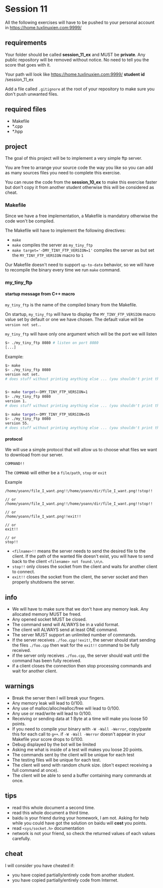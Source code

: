 # Session 11

All the following exercises will have to be pushed to your personal account
in https://home.tuxlinuxien.com:9999/

## requirements

Your folder should be called **session_11_ex** and MUST be **private**. Any
public repository will be removed without notice. No need to tell you the score
that goes with it.

Your path will look like
https://home.tuxlinuxien.com:9999/ **student id** /session_11_ex

Add a file called `.gitignore` at the root of your repository to make sure you
don't push unwanted files.

## required files

* Makefile
* \*.cpp
* \*.hpp

## project

The goal of this project will be to implement a very simple ftp server.

You are free to arrange your source code the way you like so you can add as many
sources files you need to complete this exercise.

You can reuse the code from the **session_10_ex** to make this exercise faster
but don't copy it from another student otherwise this will be considered as
cheat.

### Makefile

Since we have a free implementation, a Makefile is mandatory otherwise the code
won't be compiled.

The Makefile will have to implement the following directives:

* `make`
* `make` compiles the server as `my_tiny_ftp`
* `make target='-DMY_TINY_FTP_VERSION=1'` compiles the server as but set the
`MY_TINY_FTP_VERSION` macro to `1`

Our Makefile doesn't need to support `up-to-date` behavior, so we will have to
recompile the binary every time we run `make` command.

### my_tiny_ftp

#### startup message from C++ macro

`my_tiny_ftp` is the name of the compiled binary from the Makefile.

On startup, `my_tiny_ftp` will have to display the `MY_TINY_FTP_VERSION` macro
value set by default or one we have chosen. The default value will be
`version not set.`.

`my_tiny_ftp` will have only one argument which will be the port we will listen

```sh
$> ./my_tiny_ftp 8080 # listen on port 8080
[...]
```

Example:

```sh
$> make
$> ./my_tiny_ftp 8080
version not set.
# does stuff without printing anything else ... (you shouldn't print this line)


$> make target=-DMY_TINY_FTP_VERSION=1
$> ./my_tiny_ftp 8080
version 1.
# does stuff without printing anything else ... (you shouldn't print this line)

$> make target=-DMY_TINY_FTP_VERSION=55
$> ./my_tiny_ftp 8080
version 55.
# does stuff without printing anything else ... (you shouldn't print this line)
```

#### protocol

We will use a simple protocol that will allow us to choose what files we want to
download from our server.

```
COMMAND!!
```

The `COMMAND` will either be a `file/path`, `stop` or `exit`

Example

```
/home/yoann/file_I_want.png!!/home/yoann/dir/file_I_want.png!!stop!!

// or
/home/yoann/file_I_want.png!!/home/yoann/dir/file_I_want.png!!stop!!

// or
/home/yoann/file_I_want.png!!exit!!

// or
exit!!

// or
stop!!
```

* `<filname>!!` means the server needs to send the desired file to the client.
If the path of the wanted file doesn't exist, you will have to send back to the
client `<filename> not found.\n\n`.
* `stop!!` only closes the socket from the client and waits for another client
to connect.
* `exit!!` closes the socket from the client, the server socket and then
properly shutdowns the server.


## info

* We will have to make sure that we don't have any memory leak. Any allocated
memory MUST be freed.
* Any opened socket MUST be closed.
* The command send will ALWAYS be in a valid format.
* The client will ALWAYS send at least ONE command.
* The server MUST support an unlimited number of commands.
* If the server receives `./foo.cpp!!exit!`, the server should start sending the
files `./foo.cpp` then wait for the `exit!!` command to be fully received.
* if the server only receives `./foo.cpp`, the server should wait until the
command has been fully received.
* if a client closes the connection then stop processing commands and wait
for another client.

## warnings

* Break the server then I will break your fingers.
* Any memory leak will lead to 0/100.
* Any use of malloc/alloc/realloc/free will lead to 0/100.
* Any use or read/write will lead to 0/100.
* Receiving or sending data at 1 Byte at a time will make you loose 50 points.
* If you need to compile your binary with `-W -Wall -Werror`, copy/paste this
for each call to `g++`. if `-W -Wall -Werror` doesn't appear in your Makefile
your score drops to 0/100.
* Debug displayed by the bot will be limited
* Asking me what is inside of a test will makes you loose 20 points.
* The commands sent by the client will be unique for each test
* The testing files will be unique for each test.
* The client will send with random chunk size. (don't expect receiving a full
command at once).
* The client will be able to send a buffer containing many commands at once.

## tips

* read this whole document a second time.
* read this whole document a third time.
* baidu is your friend during your homework, I am not. Asking for help while
you could have got the solution on baidu will **cost** you points.
* read `<sys/socket.h>` documentation
* network is not your friend, so check the returned values of each values
carefully.

## cheat

I will consider you have cheated if:

* you have copied partially/entirely code from another student.
* you have copied partially/entirely code from Internet.
